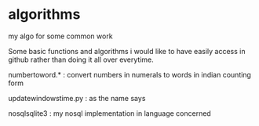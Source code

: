 # algorithms
my algo for some common work

Some basic functions and algorithms i would like to have easily access in github rather than doing it all over everytime.

numbertoword.* : convert numbers in numerals to words in indian counting form

updatewindowstime.py : as the name says

nosqlsqlite3 : my nosql implementation in language concerned

